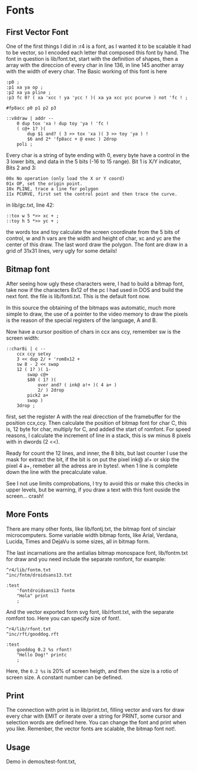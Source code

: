 # Fonts

## First Vector Font

One of the first things I did in :r4 is a font, as I wanted it to be scalable it had to be vector, so I encoded each letter that composed this font by hand. The font in question is lib/font.txt, start with the definition of shapes, then a array with the direccion of every char in line 136, in line 145 another array with the width of every char.
The Basic working of this font is here

```
:p0 ;
:p1 xa ya op ;
:p2 xa ya pline ;
:p3 fc 0? ( xa 'xcc ! ya 'ycc ! )( xa ya xcc ycc pcurve ) not 'fc ! ;

#fp8acc p0 p1 p2 p3

::v8draw | addr --
	0 dup tox 'xa ! dup toy 'ya ! 'fc !
	( c@+ 1? )(
		dup $1 and? ( 3 >> tox 'xa )( 3 >> toy 'ya ) !
		$6 and 2* 'fp8acc + @ exec ) 2drop
	poli ;
```

Every char is a string of byte ending with 0, every byte have a control in the 3 lower bits, and data in the 5 bits (-16 to 15 range). Bit 1 is X/Y indicator, Bits 2 and 3:
```
00x No operation (only load the X or Y coord)
01x OP, set the origin point.
10x PLINE, trace a line for polygon
11x PCURVE, first set the control point and then trace the curve.
```

in lib/gc.txt, line 42:
```
::tox w 5 *>> xc + ;
::toy h 5 *>> yc + ;
```

the words tox and toy calculate the screen coordinate from the 5 bits of control, w and h vars are the width and height of char, xc and yc are the center of this draw. The last word draw the polygon.
The font are draw in a grid of 31x31 lines, very ugly for some details!

## Bitmap font

After seeing how ugly these characters were, I had to build a bitmap font, take now if the characters 8x12 of the pc I had used in DOS and build the next font. the file is lib/fonti.txt. This is the default font now.

In this source the obtaining of the bitmaps was automatic, much more simple to draw, the use of a pointer to the video memory to draw the pixels is the reason of the special registers of the language, A and B.

Now have a cursor position of chars in ccx ans ccy, remember sw is the screen width:

```
::char8i | c --
	ccx ccy setxy
	3 << dup 2/ + 'rom8x12 +
	sw 8 - 2 << swap
	12 ( 1? )( 1-
		swap c@+
		$80 ( 1? )(
			over and? ( ink@ a!+ )( 4 a+ )
			2/ ) 2drop
		pick2 a+
		swap )
	3drop ;
```

first, set the register A with the real direcction of the framebuffer for the position ccx,ccy. Then calculate the position of bitmap font for char C, this is, 12 byte for char, multiply for C, and added the start of romfont.
For speed reasons, I calculate the increment of line in a stack, this is sw minus 8 pixels with in dwords (2 <<).

Ready for count the 12 lines, and inner, the 8 bits, but last counter I use the mask for extract the bit, if the bit is on put the pixel ink@ a!+ or skip the pixel 4 a+, remeber all the adress are in bytes!. when 1 line is complete down the line with the precalculate value.

See I not use limits comprobations, I try to avoid this or make this checks in upper levels, but be warning, if you draw a text with this font ouside the screen... crash!

## More Fonts

There are many other fonts, like lib/fontj.txt, the bitmap font of sinclair microcomputers. Some variable width bitmap fonts, like Arial, Verdana, Lucida, Times and DejaVu is some sizes, all in bitmap form.

The last incarnations are the antialias bitmap monospace font, lib/fontm.txt for draw and you need include the separate romfont, for example:

```
^r4/lib/fontm.txt
^inc/fntm/droidsans13.txt

:test
	'fontdroidsans13 fontm
	"Hola" print
	;
```

And the vector exported form svg font, lib/rfont.txt, with the separate romfont too. Here you can specify size of font!.

```
^r4/lib/rfont.txt
^inc/rft/gooddog.rft

:test
	gooddog 0.2 %s rfont!
	"Hello Dog!" printc
	;
```

Here, the `0.2 %s` is 20% of screen heigth, and then the size is a rotio of screen size. A constant number can be defined.

## Print

The connection with print is in lib/print.txt, filling vector and vars for draw every char with EMIT or iterate over a string for PRINT, some cursor and selection words are defined here.
You can change the font and print when you like. Remenber, the vector fonts are scalable, the bitmap font not!.

## Usage

Demo in demos/test-font.txt,
